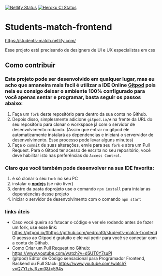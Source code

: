 [![Netlify Status](https://api.netlify.com/api/v1/badges/c83afe42-af39-4bca-93cc-eada23562f47/deploy-status)](https://app.netlify.com/sites/students-match/deploys) 
[![Heroku CI Status](https://img.shields.io/badge/heroku%20deploy-success-brightgreen)](https://students-match-backend.herokuapp.com/)



# Students-match-frontend
https://students-match.netlify.com/

Esse projeto está precisando de designers de UI e UX especialistas em css

## Como contribuir

### Este projeto pode ser desenvolvido em qualquer lugar, mas eu acho que amaneira mais facil é utilizar a IDE Online **[Gitpod](https://gitpod.io)** pois nela eu consigo deixar o ambiente **100% configurado** para você apenas sentar e programar, basta seguir os passos abaixo:


1. Faça um `fork` deste repositório para dentro da sua conta no Github.
2. Depois disso, simplesmente adicione `gitpod.io/#` na frente da URL do seu repositório para clonar o workspace já com o servidor de desenvolvimento rodando.
(Assim que entrar no gitpod ele automaticamente instalará as dependencias e iniciará o servervidor de desenvolvimento. Esse processo pode levar alguns minutos)
3. Faça o `commit` de suas alterações, envie para seu `fork` e abra um Pull Request. Para o Gitpod ter acesso de escrita no seu repositório, você deve habilitar isto nas preferências do `Access Control`.

### Claro que você também pode desenvolver na sua IDE favorita:
1. é só clonar o seu ```fork``` no seu PC
2. instalar o  **[nodejs](https://nodejs.org/en/)** (se não tiver) 
3. dentro da pasta doprojeto use o comando ``` npm install ``` para intalar as dependencias desse projeto
3. iniciar o servidor de desenvolvimento com o comando ``` npm start ```

### links úteis
- Caso você queira só futucar o código e ver ele rodando antes de fazer um fork, use esse link:
https://gitpod.io/#https://github.com/pedroaf0/students-match-frontend
 O acesso ao Gitpod é gratuito e ele vai pedir para você se conectar com a conta do Github.
- Como Criar um Pull Request no Github: https://www.youtube.com/watch?v=dSUT0Y7suPI
- (gitpod) Editor de Código sensacional para Programador Frontend, Backend ou Full Stack: https://www.youtube.com/watch?v=Q7YfzbJRzm0&t=594s
